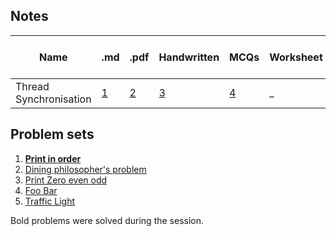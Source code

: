 ## Notes
<!-- Table with .md and .pdf links -->
| Name                         | .md                                    | .pdf                                    | Handwritten                                | MCQs                                  | Worksheet | Worksheet with Answers |
| ---------------------------- | -------------------------------------- | --------------------------------------- | ------------------------------------------ | ------------------------------------- | --------- | ---------------------- |
| Thread Synchronisation        | [1](notes/03-thread-synchronisation.md) | [2](notes/03-thread-synchronisation.pdf) | [3](notes/03-thread-synchronisation-hw.pdf) | [4](mcqs/03-thread-synchronisation.md) | _ | _ |

## Problem sets
1. [**Print in order**](https://leetcode.com/problems/print-in-order/submissions/)
2. [Dining philosopher's problem](https://leetcode.com/problems/the-dining-philosophers/)
3. [Print Zero even odd](https://leetcode.com/problems/print-zero-even-odd/)
4. [Foo Bar](https://leetcode.com/problems/print-foobar-alternately/)
5. [Traffic Light](https://leetcode.com/problems/traffic-light-controlled-intersection/)

Bold problems were solved during the session.
